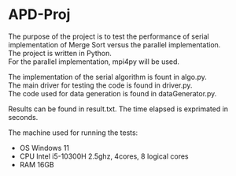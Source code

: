 # APD-Proj
The purpose of the project is to test the performance of serial implementation of Merge Sort versus the parallel implementation. <br/>
The project is written in Python. <br/>
For the parallel implementation, mpi4py will be used. <br/>

The implementation of the serial algorithm is fount in algo.py. <br/>
The main driver for testing the code is found in driver.py. <br/>
The code used for data generation is found in dataGenerator.py. <br/>

Results can be found in result.txt. The time elapsed is exprimated in seconds.

The machine used for running the tests:
* OS Windows 11
* CPU Intel i5-10300H 2.5ghz, 4cores, 8 logical cores
* RAM 16GB
